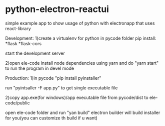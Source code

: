 # python-electron-reactui

simple example app to show usage of python with electronapp that uses react-library

Development:
1)create a virtualenv for python in pycode folder
pip install:
      *flask
      *flask-cors

start the development server

2)open ele-code install node dependencies using yarn and do "yarn start" to run the program in devel mode



Production:
1)in pycode "pip install pyinstaller"

run "pyintsaller -F app.py" to get single executable file

2)copy app.exe(for windows)/app executable file from pycode/dist to ele-code/public

open ele-code folder and run "yan build" electron builder will build installer for you(you can customize th build if u want)

